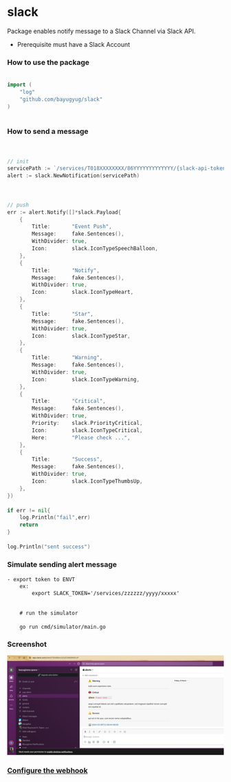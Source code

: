 # slack
Package enables notify message to a Slack Channel via Slack API. 
- Prerequisite must have a Slack Account




### How to use the package
```go

import (
    "log"
    "github.com/bayugyug/slack"
)



```


### How to send a message

```go


// init
servicePath := `/services/T018XXXXXXXX/86YYYYYYYYYYYYY/{slack-api-token}`
alert := slack.NewNotification(servicePath)



// push 
err := alert.Notify([]*slack.Payload{
    {
        Title:       "Event Push",
        Message:     fake.Sentences(),
        WithDivider: true,
        Icon:        slack.IconTypeSpeechBalloon,
    },
    {
        Title:       "Notify",
        Message:     fake.Sentences(),
        WithDivider: true,
        Icon:        slack.IconTypeHeart,
    },
    {
        Title:       "Star",
        Message:     fake.Sentences(),
        WithDivider: true,
        Icon:        slack.IconTypeStar,
    },
    {
        Title:       "Warning",
        Message:     fake.Sentences(),
        WithDivider: true,
        Icon:        slack.IconTypeWarning,
    },
    {
        Title:       "Critical",
        Message:     fake.Sentences(),
        WithDivider: true,
        Priority:    slack.PriorityCritical,
        Icon:        slack.IconTypeCritical,
        Here:        "Please check ...",
    },
    {
        Title:       "Success",
        Message:     fake.Sentences(),
        WithDivider: true,
        Icon:        slack.IconTypeThumbsUp,
    },
})

if err != nil{
    log.Println("fail",err)
    return
}

log.Println("sent success")

```

### Simulate sending alert message
    - export token to ENVT
        ex:
            export SLACK_TOKEN='/services/zzzzzz/yyyy/xxxxx'

```shell

    # run the simulator

    go run cmd/simulator/main.go

```



### Screenshot
![Screenshot](testdata/SLACK.png)


### [Configure the webhook](https://api.slack.com/messaging/webhooks)


